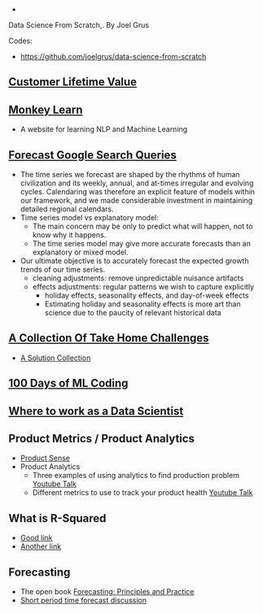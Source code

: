 *
Data Science From Scratch,. By Joel Grus

Codes:
  - https://github.com/joelgrus/data-science-from-scratch

## [Customer Lifetime Value](https://www.datascience.com/blog/intro-to-predictive-modeling-for-customer-lifetime-value)

## [Monkey Learn](https://monkeylearn.com/blog/)

  - A website for learning NLP and Machine Learning

## [Forecast Google Search Queries](http://www.unofficialgoogledatascience.com/2017/04/our-quest-for-robust-time-series.html)

  - The time series we forecast are shaped by the rhythms of human civilization and its weekly, annual, and at-times irregular and evolving cycles. Calendaring was therefore an explicit feature of models within our framework, and we made considerable investment in maintaining detailed regional calendars.
  - Time series model vs explanatory model:
    - The main concern may be only to predict what will happen, not to know why it happens. 
    - The time series model may give more accurate forecasts than an explanatory or mixed model.
  - Our ultimate objective is to accurately forecast the expected growth trends of our time series.
    - cleaning adjustments: remove unpredictable nuisance artifacts
    - effects adjustments: regular patterns we wish to capture explicitly
      - holiday effects, seasonality effects, and day-of-week effects
      - Estimating holiday and seasonality effects is more art than science due to the paucity of relevant historical data

## [A Collection Of Take Home Challenges](https://datamasked.com/)
  - [A Solution Collection](https://github.com/JifuZhao/DS-Take-Home)

## [100 Days of ML Coding](https://github.com/Avik-Jain/100-Days-Of-ML-Code)

## [Where to work as a Data Scientist](https://multithreaded.stitchfix.com/blog/2015/03/31/advice-for-data-scientists/)

## Product Metrics / Product Analytics
  - [Product Sense](https://medium.com/stellarpeers)
  - Product Analytics
    - Three examples of using analytics to find production problem [Youtube Talk](https://www.youtube.com/watch?v=Ktuf1UFouTU)
    - Different metrics to use to track your product health [Youtube Talk](https://www.youtube.com/watch?v=ItzDYtpA9TE)

## What is R-Squared

  - [Good link](http://www.fairlynerdy.com/what-is-r-squared/)
  - [Another link](https://people.duke.edu/~rnau/rsquared.htm)

## Forecasting

  - The open book [Forecasting: Principles and Practice](https://otexts.com/fpp2/)
  - [Short period time forecast discussion](https://stats.stackexchange.com/questions/135061/best-method-for-short-time-series)
